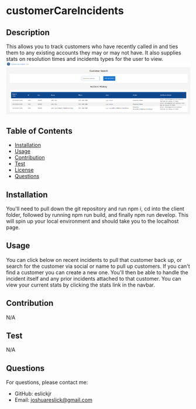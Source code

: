 # customerCareIncidents
  
  ## Description
  This allows you to track customers who have recently called in and ties them to any existing accounts they may or may not have. It also supplies stats on resolution times and incidents types for the user to view. ![screenshot](./client/src/assets/Customer%20Care%20Incidents%20Dash.png)
  ## Table of Contents
  - [Installation](#installation)
  - [Usage](#usage)
  - [Contribution](#contribution)
  - [Test](#test)
  - [License](#license)
  - [Questions](#questions)
  ## Installation
  You'll need to pull down the git repository and run npm i, cd into the client folder, followed by running npm run build, and finally npm run develop. This will spin up your local environment and should take you to the localhost page.
  ## Usage
  You can click below on recent incidents to pull that customer back up, or search for the customer via social or name to pull up customers. If you can't find a customer you can create a new one. You'll then be able to handle the incident itself and any prior incidents attached to that customer. You can view your current stats by clicking the stats link in the navbar.
  ## Contribution
  N/A
  ## Test
  N/A
  
  
  ## Questions
  For questions, please contact me:
  - GitHub: eslickjr
  - Email: joshuareslick@gmail.com
  
